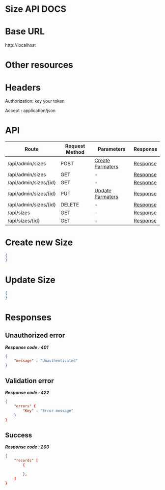 # Size API DOCS

# Base URL
http://localhost

# Other resources 

 
# Headers

Authorization: key your token

Accept : application/json

# API 

| Route                        | Request Method | Parameters | Response  |
| -----------                  | -----------    |----------- |---------- |
| /api/admin/sizes            | POST           |  [Create Parmaters](#Create)|[Response](#Response)|
| /api/admin/sizes | GET           |-|  [Response](#Response)         |
|/api/admin/sizes/{id}         | GET           |  - |  [Response](#Response)         |
|/api/admin/sizes/{id}        |PUT           |  [Update Parmaters](#Update)|[Response](#Response)     |
|/api/admin/sizes/{id}        |DELETE           |  -|[Response](#Response)| 
|/api/sizes        |GET           |-| [Response](#Response)|
|/api/sizes/{id}        |GET           |-|[Response](#Response)|


# <a name="Create"> </a> Create new Size 

```json
{
} 
```

# <a name="Update"> </a> Update Size

```json
{
} 
```
# <a name="Response"> </a> Responses 

## Unauthorized error

__*Response code : 401*__
```json 
{
    "message" : "Unauthenticated"
}
```

## Validation error 
__*Response code : 422*__

```json 
{
    "errors" {
        "Key" : "Error message"
    }
}
```
## Success  
__*Response code : 200*__
```json 
{
    "records" [
        {

        },
    ]
}
```
